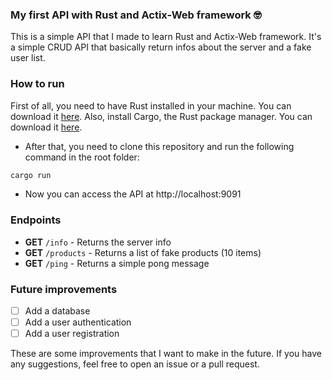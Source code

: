 ### My first API with Rust and Actix-Web framework 🤓

This is a simple API that I made to learn Rust and Actix-Web framework. It's a simple CRUD API that basically return infos about the server and a fake user list.

### How to run

First of all, you need to have Rust installed in your machine. You can download it [here](https://www.rust-lang.org/tools/install). Also, install Cargo, the Rust package manager. You can download it [here](https://doc.rust-lang.org/cargo/getting-started/installation.html).

- After that, you need to clone this repository and run the following command in the root folder:

```bash
cargo run
```

- Now you can access the API at http://localhost:9091

### Endpoints

- **GET** `/info` - Returns the server info
- **GET** `/products` - Returns a list of fake products (10 items)
- **GET** `/ping` - Returns a simple pong message

### Future improvements

- [ ] Add a database
- [ ] Add a user authentication
- [ ] Add a user registration

These are some improvements that I want to make in the future. If you have any suggestions, feel free to open an issue or a pull request.
